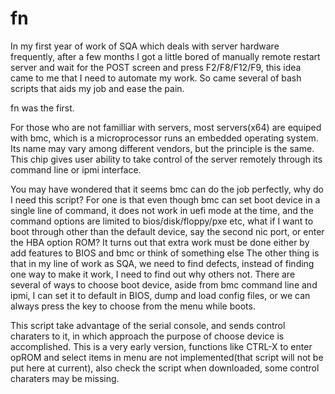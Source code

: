 # fn

In my first year of work of SQA which deals with server hardware frequently, after a few months I got a little bored of manually remote restart server and wait for the POST screen and press F2/F8/F12/F9, this idea came to me that I need to automate my work. So came several of bash scripts that aids my job and ease the pain.

fn was the first.

For those who are not familliar with servers, most servers(x64) are equiped with bmc, which is a microprocessor runs an embedded operating system. Its name may vary among different vendors, but the principle is the same. This chip gives user ability to take control of the server remotely through its command line or ipmi interface.

You may have wondered that it seems bmc can do the job perfectly, why do I need this script?
For one is that even though bmc can set boot device in a single line of command, it does not work in uefi mode at the time, and the command options are limited to bios/disk/floppy/pxe etc, what if I want to boot through other than the default device, say the second nic port, or enter the HBA option ROM? It turns out that extra work must be done either by add features to BIOS and bmc or think of something else
The other thing is that in my line of work as SQA, we need to find defects, instead of finding one way to make it work, I need to find out why others not. There are several of ways to choose boot device, aside from bmc command line and ipmi, I can set it to default in BIOS, dump and load config files, or we can always press the key to choose from the menu while boots.

This script take advantage of the serial console, and sends control charaters to it, in which approach the purpose of choose device is accomplished. This is a very early version, functions like CTRL-X to enter opROM and select items in menu are not implemented(that script will not be put here at current), also check the script when downloaded, some control charaters may be missing.
